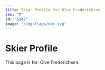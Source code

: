 ```yaml
---
title: Skier Profile for Olve Frederichsen
sex: "M"
id: "6347"
image: "/img/flags/nor.svg" 
---
```


# Skier Profile

This page is for: Olve Frederichsen.
    